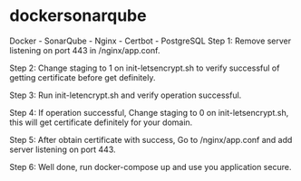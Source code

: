 # dockersonarqube
Docker - SonarQube - Nginx - Certbot - PostgreSQL
Step 1:
Remove server listening on port 443 in /nginx/app.conf.

Step 2:
Change staging to 1 on init-letsencrypt.sh to verify successful of getting certificate before get definitely.

Step 3:
Run init-letencrypt.sh and verify operation successful.

Step 4:
If operation successful, Change staging to 0 on init-letsencrypt.sh, this will get certificate definitely for your domain.

Step 5:
After obtain certificate with success, Go to /nginx/app.conf and add server listening on port 443.

Step 6:
Well done, run docker-compose up and use you application secure.
